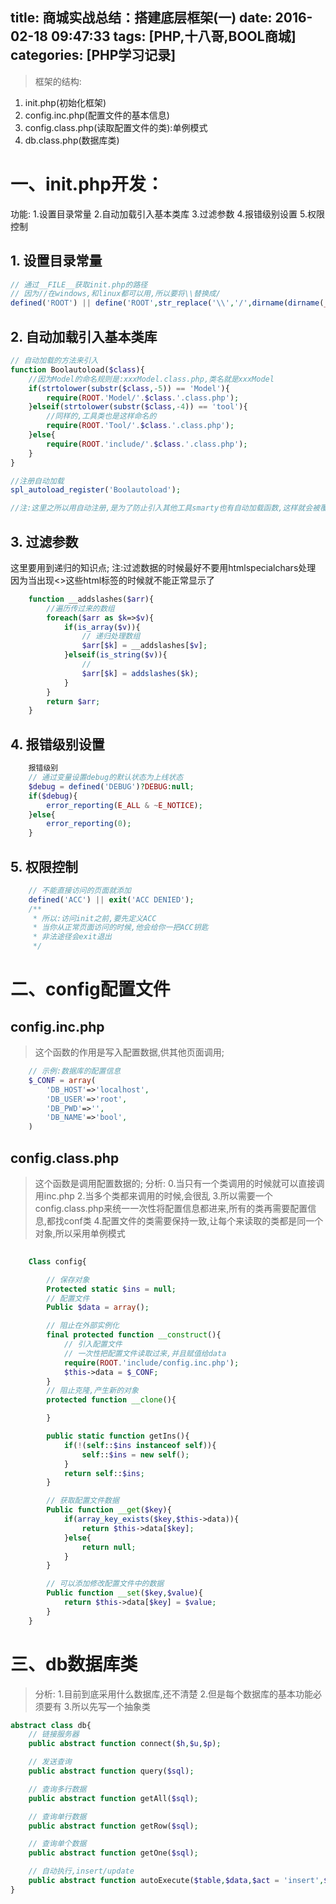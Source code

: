 title: 商城实战总结：搭建底层框架(一)
date: 2016-02-18 09:47:33
tags: [PHP,十八哥,BOOL商城]
categories: [PHP学习记录]
---

> 框架的结构:
1. init.php(初始化框架)
2. config.inc.php(配置文件的基本信息)
3. config.class.php(读取配置文件的类):单例模式
4. db.class.php(数据库类)

<!--more-->
# 一、init.php开发：
功能:
1.设置目录常量
2.自动加载引入基本类库
3.过滤参数
4.报错级别设置
5.权限控制


## 1. 设置目录常量
``` php
// 通过__FILE__获取init.php的路径
// 因为//在windows,和linux都可以用,所以要将\\替换成/
defined('ROOT') || define('ROOT',str_replace('\\','/',dirname(dirname(__FILE__))).'/');
```
## 2. 自动加载引入基本类库
``` php
// 自动加载的方法来引入
function Boolautoload($class){
	//因为Model的命名规则是:xxxModel.class.php,类名就是xxxModel
	if(strtolower(substr($class,-5)) == 'Model'){
		require(ROOT.'Model/'.$class.'.class.php');
	}elseif(strtolower(substr($class,-4)) == 'tool'){
		//同样的,工具类也是这样命名的
		require(ROOT.'Tool/'.$class.'.class.php');
	}else{
		require(ROOT.'include/'.$class.'.class.php');
	}
}

//注册自动加载
spl_autoload_register('Boolautoload');

//注:这里之所以用自动注册,是为了防止引入其他工具smarty也有自动加载函数,这样就会被覆盖,注册就不会产生这些问题;
```
## 3. 过滤参数
这里要用到递归的知识点;
注:过滤数据的时候最好不要用htmlspecialchars处理
因为当出现<>这些html标签的时候就不能正常显示了
``` php
	function __addslashes($arr){
		//遍历传过来的数组
		foreach($arr as $k=>$v){
			if(is_array($v)){
				// 递归处理数组
				$arr[$k] = __addslashes[$v];
			}elseif(is_string($v)){
				// 
				$arr[$k] = addslashes($k);
			}
		}
		return $arr;
	}
```

## 4. 报错级别设置
``` php
	报错级别
	// 通过变量设置debug的默认状态为上线状态
	$debug = defined('DEBUG')?DEBUG:null;
	if($debug){
		error_reporting(E_ALL & ~E_NOTICE);
	}else{
		error_reporting(0);
	}
```
## 5. 权限控制
``` php
	// 不能直接访问的页面就添加
	defined('ACC') || exit('ACC DENIED');
	/** 
	 * 所以:访问init之前,要先定义ACC
	 * 当你从正常页面访问的时候,他会给你一把ACC钥匙
	 * 非法途径会exit退出
	 */
```
# 二、config配置文件

## config.inc.php
> 这个函数的作用是写入配置数据,供其他页面调用;
``` php
	// 示例:数据库的配置信息
	$_CONF = array(
		'DB_HOST'=>'localhost',
		'DB_USER'=>'root',
		'DB_PWD'=>'',
		'DB_NAME'=>'bool',
	)
```

## config.class.php
> 这个函数是调用配置数据的;
> 分析:
0.当只有一个类调用的时候就可以直接调用inc.php
2.当多个类都来调用的时候,会很乱
3.所以需要一个config.class.php来统一一次性将配置信息都进来,所有的类再需要配置信息,都找conf类
4.配置文件的类需要保持一致,让每个来读取的类都是同一个对象,所以采用单例模式

``` php
	
	Class config{

		// 保存对象
		Protected static $ins = null;
		// 配置文件
		Public $data = array();

		// 阻止在外部实例化
		final protected function __construct(){
			// 引入配置文件
			// 一次性把配置文件读取过来,并且赋值给data
			require(ROOT.'include/config.inc.php');
			$this->data = $_CONF;
		}
		// 阻止克隆,产生新的对象
		protected function __clone(){

		}

		public static function getIns(){
			if(!(self::$ins instanceof self)){
				self::$ins = new self();
			}
			return self::$ins;
		}

		// 获取配置文件数据
		Public function __get($key){
			if(array_key_exists($key,$this->data)){
				return $this->data[$key];
			}else{
				return null;
			}
		}

		// 可以添加修改配置文件中的数据
		Public function __set($key,$value){
			return $this->data[$key] = $value;
		}
	}
```

# 三、db数据库类
> 分析:
1.目前到底采用什么数据库,还不清楚
2.但是每个数据库的基本功能必须要有
3.所以先写一个抽象类

``` php
abstract class db{
	// 链接服务器
	public abstract function connect($h,$u,$p);

	// 发送查询
	public abstract function query($sql);

	// 查询多行数据
	public abstract function getAll($sql);

	// 查询单行数据
	public abstract function getRow($sql);	

	// 查询单个数据
	public abstract function getOne($sql);

	// 自动执行,insert/update
	public abstract function autoExecute($table,$data,$act = 'insert',$where = '');
}
```